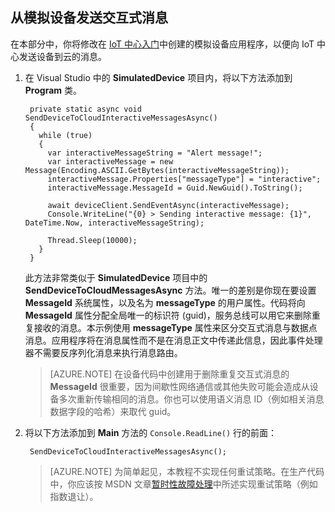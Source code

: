 ## 从模拟设备发送交互式消息

在本部分中，你将修改在 [IoT 中心入门]中创建的模拟设备应用程序，以便向 IoT 中心发送设备到云的消息。

1. 在 Visual Studio 中的 **SimulatedDevice** 项目内，将以下方法添加到 **Program** 类。

        private static async void SendDeviceToCloudInteractiveMessagesAsync()
        {
          while (true)
          {
            var interactiveMessageString = "Alert message!";
            var interactiveMessage = new Message(Encoding.ASCII.GetBytes(interactiveMessageString));
            interactiveMessage.Properties["messageType"] = "interactive";
            interactiveMessage.MessageId = Guid.NewGuid().ToString();
    
            await deviceClient.SendEventAsync(interactiveMessage);
            Console.WriteLine("{0} > Sending interactive message: {1}", DateTime.Now, interactiveMessageString);
    
            Thread.Sleep(10000);
          }
        }

    此方法非常类似于 **SimulatedDevice** 项目中的 **SendDeviceToCloudMessagesAsync** 方法。唯一的差别是你现在要设置 **MessageId** 系统属性，以及名为 **messageType** 的用户属性。代码将向 **MessageId** 属性分配全局唯一的标识符 (guid)，服务总线可以用它来删除重复接收的消息。本示例使用 **messageType** 属性来区分交互式消息与数据点消息。应用程序将在消息属性而不是在消息正文中传递此信息，因此事件处理器不需要反序列化消息来执行消息路由。

    > [AZURE.NOTE] 在设备代码中创建用于删除重复交互式消息的 **MessageId** 很重要，因为间歇性网络通信或其他失败可能会造成从设备多次重新传输相同的消息。你也可以使用语义消息 ID（例如相关消息数据字段的哈希）来取代 guid。

2. 将以下方法添加到 **Main** 方法的 `Console.ReadLine()` 行的前面：

    
        SendDeviceToCloudInteractiveMessagesAsync();


    > [AZURE.NOTE] 为简单起见，本教程不实现任何重试策略。在生产代码中，你应该按 MSDN 文章[暂时性故障处理]中所述实现重试策略（例如指数退让）。

<!-- Links -->
[暂时性故障处理]: https://msdn.microsoft.com/zh-cn/library/hh675232.aspx
[IoT 中心入门]: /documentation/articles/iot-hub-csharp-csharp-getstarted

<!---HONumber=Mooncake_0321_2016-->